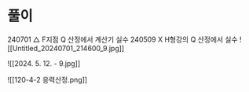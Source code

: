 # 풀이



240701 △ F지점 Q 산정에서 계산기 실수 
240509 X H형강의 Q 산정에서 실수
![[Untitled_20240701_214600_9.jpg]]

![[2024. 5. 12. - 9.jpg]]




![[120-4-2 응력산정.png]]